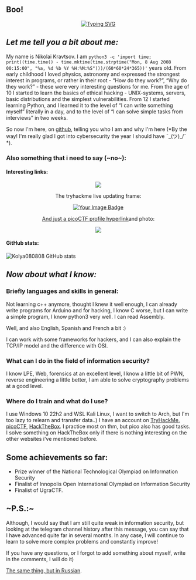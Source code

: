 ## Boo!

<p align="center"><a href="https://git.io/typing-svg"><img src="https://readme-typing-svg.demolab.com?font=Fira+Code&pause=1000&width=435&lines=Hello+there+%F0%9F%91%8B+;Yep%2C+that's+github.com%2FKolya080808+%F0%9F%90%B1%E2%80%8D%F0%9F%91%A4" alt="Typing SVG" /></a></p>

## _Let me tell you a bit about me:_

My name is Nikolai Kravtsov. I am `python3 -c 'import time; print((time.time() - time.mktime(time.strptime("Mon, 8 Aug 2008 00:15:00", "%a, %d %b %Y %H:%M:%S")))/(60*60*24*365))'` years old. From early childhood I loved physics, astronomy and expressed the strongest interest in programs, or rather in their root - “How do they work?”, “Why do they work?” - these were very interesting questions for me. From the age of 10 I started to learn the basics of ethical hacking - UNIX-systems, servers, basic distributions and the simplest vulnerabilities. From 12 I started learning Python, and I learned it to the level of “I can write something myself” literally in a day, and to the level of “I can solve simple tasks from interviews” in two weeks. 

So now I'm here, on [github](https://github.com/Kolya080808), telling you who I am and why I'm here (*By the way! I'm really glad I got into cybersecurity the year I should have ¯\_(ツ)_/¯  *). 

### Also something that i need to say (~no~):
#### Interesting links:

<p align="center"><a href="https://mynickname.com/id1824455"><img src="https://mynickname.com/img.php?nick=Kolya080808&sert=25&text=t4" /></a></p>
<p align="center">The tryhackme live updating frame:</p>
<p align="center"><a href="https://tryhackme.com/r/p/Kolya080808?"><img src="https://tryhackme-badges.s3.amazonaws.com/Kolya080808.png?update=012" alt="Your Image Badge" /></p>
<p align="center">And just a <a href="https://play.picoctf.org/users/n1ko123">picoCTF profile hyperlink</a>and photo:</p>
<p align="center"><img src="https://github.com/user-attachments/assets/9a0faafe-5563-4df2-9876-628cf0a6b6d3)" /></p>


#### GitHub stats:

![Kolya080808 GitHub stats](https://github-readme-stats.vercel.app/api?username=kolya080808&show_icons=true&theme=dark)

## _Now about what I know:_

### Briefly languages ​​and skills in general:

Not learning c++ anymore, thought I knew it well enough, I can already write programs for Arduino and for hacking, I know C worse, but I can write a simple program, I know python3 very well. I can read Assembly.

Well, and also English, Spanish and French a bit :)

I can work with some frameworks for hackers, and I can also explain the TCP/IP model and the difference with OSI.

### What can I do in the field of information security?

I know LPE, Web, forensics at an excellent level, I know a little bit of PWN, reverse engineering a little better, I am able to solve cryptography problems at a good level.

### Where do I train and what do I use?

I use Windows 10 22h2 and WSL Kali Linux, I want to switch to Arch, but I'm too lazy to relearn and transfer data..)
I have an account on [TryHackMe](https://tryhackme.com/r/p/Kolya080808), [picoCTF](https://play.picoctf.org/users/n1ko123), [HackTheBox](https://app.hackthebox.com/users/2131650). I practice most on thm, but pico also has good tasks. I solve something on HackTheBox only if there is nothing interesting on the other websites i've mentioned before.

## Some achievements so far:

- Prize winner of the National Technological Olympiad on Information Security
- Finalist of Innopolis Open International Olympiad on Information Security
- Finalist of UgraCTF.

## ~P.S.:~

Although, I would say that I am still quite weak in information security, but looking at the telegram channel history after this message, you can say that I have advanced quite far in several months. In any case, I will continue to learn to solve more complex problems and constantly improve!

If you have any questions, or I forgot to add something about myself, write in the comments, I will do it)




[The same thing, but in Russian](https://t.me/bezhopasnik/489).
